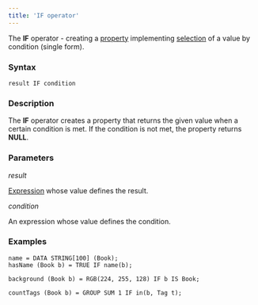 ```yaml
---
title: 'IF operator'
---
```


The **IF** operator - creating a [property](Properties.md) implementing [selection](Selection_CASE_IF_MULTI_OVERRIDE_EXCLUSIVE_.md) of a value by condition (single form). 

### Syntax

    result IF condition 

### Description

The **IF** operator creates a property that returns the given value when a certain condition is met. If the condition is not met, the property returns **NULL**.

### Parameters

*result*

[Expression](Expression.md) whose value defines the result.

*condition*

An expression whose value defines the condition.

### Examples


```lsf
name = DATA STRING[100] (Book);
hasName (Book b) = TRUE IF name(b);

background (Book b) = RGB(224, 255, 128) IF b IS Book;

countTags (Book b) = GROUP SUM 1 IF in(b, Tag t);
```

